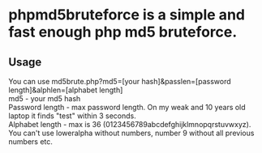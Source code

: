 # phpmd5bruteforce is a simple and fast enough php md5 bruteforce.
## Usage
You can use md5brute.php?md5=[your hash]&passlen=[password length]&alphlen=[alphabet length]<br>
md5 - your md5 hash<br>
Password length - max password length. On my weak and 10 years old laptop it finds "test" within 3 seconds.<br>
Alphabet length - max is 36 (0123456789abcdefghijklmnopqrstuvwxyz). You can't use loweralpha without numbers, number 9 without all previous numbers etc.<br>
